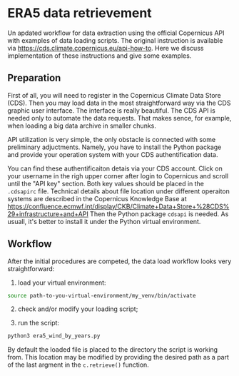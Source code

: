 # ERA5 data retrievement

Un apdated workflow for data extraction using the official Copernicus API with examples of data loading scripts. The original instruction is available via https://cds.climate.copernicus.eu/api-how-to. Here we discuss implementation of these instructions and give some examples.

## Preparation

First of all, you will need to register in the Copernicus Climate Data Store (CDS). Then you may load data in the most straightforward way via the CDS graphic user interface. The interface is really beautiful. The CDS API is needed only to automate the data requests. That makes sence, for example, when loading a big data archive in smaller chunks.

API utilization is very simple, the only obstacle is connected with some preliminary adjuctments. Namely, you have to install the Python package and provide your operation system with your CDS authentification data.

You can find these authentificaiton detais via your CDS account. Click on your username in the righ upper corner after  login to Copernicus and scroll until the "API key" section. Both key values should be placed in the `.cdsapirc` file. Technical details about file location under different operaiton systems are described in the Copernicus Knowledge Base at https://confluence.ecmwf.int/display/CKB/Climate+Data+Store+%28CDS%29+infrastructure+and+API Then the Python package `cdsapi` is needed. As usuall, it's better to install it under the Python virtual environment.

## Workflow

After the initial procedures are competed, the data load workflow looks very straightforward:

1) load your virtual environment:

```bash
source path-to-you-virtual-environment/my_venv/bin/activate
```

2) check and/or modify your loading script;

3) run the script:

```python
python3 era5_wind_by_years.py
```

By default the loaded file is placed to the directory the script is working from. This location may be modified by providing the desired path as a part of the last argment in the `c.retrieve()` function.
